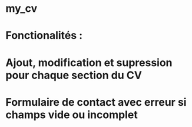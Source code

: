 # my_cv
# Fonctionalités : 
# Ajout, modification et supression pour chaque section du CV
# Formulaire de contact avec erreur si champs vide ou incomplet

